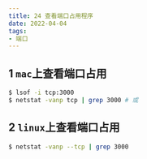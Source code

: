 ```yaml
---
title: 24 查看端口占用程序
date: 2022-04-04
tags:
- 端口
---
```


## 1 `mac`上查看端口占用
``` bash
$ lsof -i tcp:3000  
$ netstat -vanp tcp | grep 3000 # 或
```

## 2 `linux`上查看端口占用
``` bash
$ netstat -vanp --tcp | grep 3000
```


